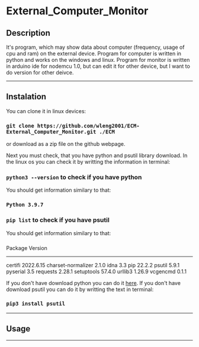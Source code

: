 # External_Computer_Monitor
<!-- markdownlint-configure-file { "MD004": { "style": "consistent" } } -->
<!-- markdownlint-disable MD033 -->

## Description

It's program, which may show data about computer (frequency, usage of cpu and ram) on the external device. Program for computer is written in python and works on the windows and linux.
Program for monitor is written in arduino ide for nodemcu 1.0, but can edit it for other device, but I want to do version for other deivce.

-----

## Instalation

You can clone it in linux devices: 

### `git clone https://github.com/wleng2001/ECM-External_Computer_Monitor.git ./ECM`

or download as a zip file on the github webpage.

Next you must check, that you have python and psutil library download. In the linux os you can check it by writting the information in terminal: 

### `python3 --version` to check if you have python

You should get information similary to that:

### `Python 3.9.7`

### `pip list` to check if you have psutil

You should get information similary to that:

### 
Package            Version
------------------ ---------
certifi            2022.6.15
charset-normalizer 2.1.0
idna               3.3
pip                22.2.2
psutil             5.9.1
pyserial           3.5
requests           2.28.1
setuptools         57.4.0
urllib3            1.26.9
vcgencmd           0.1.1

If you don't have download python you can do it <a href="https://www.python.org/downloads/">here</a>.
If you don't have download psutil you can do it by writting the text in terminal: 

### `pip3 install psutil`

-----

## Usage



-----
